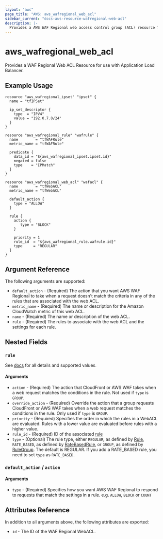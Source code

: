```yaml
---
layout: "aws"
page_title: "AWS: aws_wafregional_web_acl"
sidebar_current: "docs-aws-resource-wafregional-web-acl"
description: |-
  Provides a AWS WAF Regional web access control group (ACL) resource for use with ALB.
---
```


# aws_wafregional_web_acl

Provides a WAF Regional Web ACL Resource for use with Application Load Balancer.

## Example Usage

```hcl
resource "aws_wafregional_ipset" "ipset" {
  name = "tfIPSet"
  
  ip_set_descriptor {
    type  = "IPV4"
    value = "192.0.7.0/24"
  }
}

resource "aws_wafregional_rule" "wafrule" {
  name        = "tfWAFRule"
  metric_name = "tfWAFRule"
  
  predicate {
    data_id = "${aws_wafregional_ipset.ipset.id}"
    negated = false
    type    = "IPMatch"
  }
}

resource "aws_wafregional_web_acl" "wafacl" {
  name        = "tfWebACL"
  metric_name = "tfWebACL"
  
  default_action {
    type = "ALLOW"
  }
  
  rule {
    action {
       type = "BLOCK"
    }
    
    priority = 1
    rule_id  = "${aws_wafregional_rule.wafrule.id}"
    type     = "REGULAR"
  }
}
```

## Argument Reference

The following arguments are supported:

* `default_action` - (Required) The action that you want AWS WAF Regional to take when a request doesn't match the criteria in any of the rules that are associated with the web ACL.
* `metric_name` - (Required) The name or description for the Amazon CloudWatch metric of this web ACL.
* `name` - (Required) The name or description of the web ACL.
* `rule` - (Required) The rules to associate with the web ACL and the settings for each rule.

## Nested Fields

### `rule`

See [docs](https://docs.aws.amazon.com/waf/latest/APIReference/API_regional_ActivatedRule.html) for all details and supported values.

#### Arguments

* `action` - (Required) The action that CloudFront or AWS WAF takes when a web request matches the conditions in the rule.  Not used if `type` is `GROUP`.
* `override_action` - (Required) Override the action that a group requests CloudFront or AWS WAF takes when a web request matches the conditions in the rule.  Only used if `type` is `GROUP`.
* `priority` - (Required) Specifies the order in which the rules in a WebACL are evaluated.
  Rules with a lower value are evaluated before rules with a higher value.
* `rule_id` - (Required) ID of the associated [rule](/docs/providers/aws/r/wafregional_rule.html)
* `type` - (Optional) The rule type, either `REGULAR`, as defined by [Rule](http://docs.aws.amazon.com/waf/latest/APIReference/API_Rule.html), `RATE_BASED`, as defined by [RateBasedRule](http://docs.aws.amazon.com/waf/latest/APIReference/API_RateBasedRule.html), or `GROUP`, as defined by [RuleGroup](https://docs.aws.amazon.com/waf/latest/APIReference/API_RuleGroup.html). The default is REGULAR. If you add a RATE_BASED rule, you need to set `type` as `RATE_BASED`.

### `default_action` / `action`

#### Arguments

* `type` - (Required) Specifies how you want AWS WAF Regional to respond to requests that match the settings in a rule.
  e.g. `ALLOW`, `BLOCK` or `COUNT`

## Attributes Reference

In addition to all arguments above, the following attributes are exported:

* `id` - The ID of the WAF Regional WebACL.
